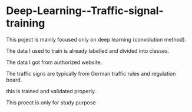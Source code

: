 # Deep-Learning--Traffic-signal-training

This poject is mainly focused only on deep learning (convolution method). 

The data I used to train is already labelled and divided into classes.

The data I got from authorized website.

The traffic signs are typically from German traffic rules and regulation board.

this is trained and validated properly.

This proect is only for study purpose
